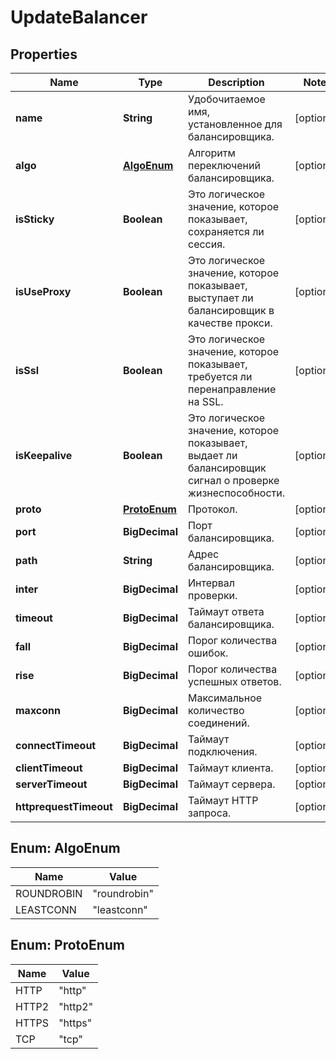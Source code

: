 

# UpdateBalancer


## Properties

| Name | Type | Description | Notes |
|------------ | ------------- | ------------- | -------------|
|**name** | **String** | Удобочитаемое имя, установленное для балансировщика. |  [optional] |
|**algo** | [**AlgoEnum**](#AlgoEnum) | Алгоритм переключений балансировщика. |  [optional] |
|**isSticky** | **Boolean** | Это логическое значение, которое показывает, сохраняется ли сессия. |  [optional] |
|**isUseProxy** | **Boolean** | Это логическое значение, которое показывает, выступает ли балансировщик в качестве прокси. |  [optional] |
|**isSsl** | **Boolean** | Это логическое значение, которое показывает, требуется ли перенаправление на SSL. |  [optional] |
|**isKeepalive** | **Boolean** | Это логическое значение, которое показывает, выдает ли балансировщик сигнал о проверке жизнеспособности. |  [optional] |
|**proto** | [**ProtoEnum**](#ProtoEnum) | Протокол. |  [optional] |
|**port** | **BigDecimal** | Порт балансировщика. |  [optional] |
|**path** | **String** | Адрес балансировщика. |  [optional] |
|**inter** | **BigDecimal** | Интервал проверки. |  [optional] |
|**timeout** | **BigDecimal** | Таймаут ответа балансировщика. |  [optional] |
|**fall** | **BigDecimal** | Порог количества ошибок. |  [optional] |
|**rise** | **BigDecimal** | Порог количества успешных ответов. |  [optional] |
|**maxconn** | **BigDecimal** | Максимальное количество соединений. |  [optional] |
|**connectTimeout** | **BigDecimal** | Таймаут подключения. |  [optional] |
|**clientTimeout** | **BigDecimal** | Таймаут клиента. |  [optional] |
|**serverTimeout** | **BigDecimal** | Таймаут сервера. |  [optional] |
|**httprequestTimeout** | **BigDecimal** | Таймаут HTTP запроса. |  [optional] |



## Enum: AlgoEnum

| Name | Value |
|---- | -----|
| ROUNDROBIN | &quot;roundrobin&quot; |
| LEASTCONN | &quot;leastconn&quot; |



## Enum: ProtoEnum

| Name | Value |
|---- | -----|
| HTTP | &quot;http&quot; |
| HTTP2 | &quot;http2&quot; |
| HTTPS | &quot;https&quot; |
| TCP | &quot;tcp&quot; |



